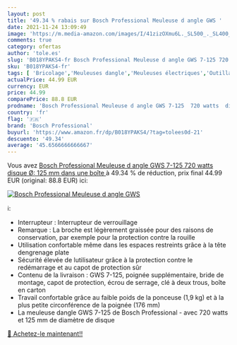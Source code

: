 ```yaml
---
layout: post
title: '49.34 % rabais sur Bosch Professional Meuleuse d angle GWS '
date: 2021-11-24 13:09:49
image: 'https://m.media-amazon.com/images/I/41zizOXmu6L._SL500_._SL400_.jpg'
comments: true
category: ofertas
author: 'tole.es'
slug: 'B018YPAKS4-fr Bosch Professional Meuleuse d angle GWS 7-125 720 watts...'
sku: 'B018YPAKS4-fr'
tags: [ 'Bricolage','Meuleuses dangle','Meuleuses électriques','Outillage à main et électroportatif','Outillage électroportatif','bosch professional', ]
actualPrice: 44.99 EUR
currency: EUR
price: 44.99
comparePrice: 88.8 EUR
prodname: 'Bosch Professional Meuleuse d angle GWS 7-125  720 watts  disque Ø: 125 mm  dans une boîte '
country: 'fr'
flag: '🇫🇷'
brand: 'Bosch Professional'
buyurl: 'https://www.amazon.fr/dp/B018YPAKS4/?tag=tolees0d-21'
descuento: '49.34'
average: '45.6566666666667'
---
```


Vous avez [Bosch Professional Meuleuse d angle GWS 7-125  720 watts  disque Ø: 125 mm  dans une boîte ](https://www.amazon.fr/dp/B018YPAKS4/?tag=tolees0d-21)  à  49.34 % de réduction, prix final  44.99 EUR (original: 88.8 EUR) ici:

[![Bosch Professional Meuleuse d angle GWS ](https://m.media-amazon.com/images/I/41zizOXmu6L._SL500_._SL400_.jpg)](https://www.amazon.fr/dp/B018YPAKS4/?tag=tolees0d-21)

ℹ️:

- Interrupteur : Interrupteur de verrouillage
- Remarque : La broche est légèrement graissée pour des raisons de conservation, par exemple pour la protection contre la rouille
- Utilisation confortable même dans les espaces restreints grâce à la tête dengrenage plate
- Sécurité élevée de lutilisateur grâce à la protection contre le redémarrage et au capot de protection sûr
- Contenu de la livraison : GWS 7-125, poignée supplémentaire, bride de montage, capot de protection, écrou de serrage, clé à deux trous, boîte en carton
- Travail confortable grâce au faible poids de la ponceuse (1,9 kg) et à la plus petite circonférence de la poignée (176 mm)
- La meuleuse dangle GWS 7-125 de Bosch Professional - avec 720 watts et 125 mm de diamètre de disque

[🛒 Achetez-le maintenant!!](https://www.amazon.fr/dp/B018YPAKS4/?tag=tolees0d-21)

